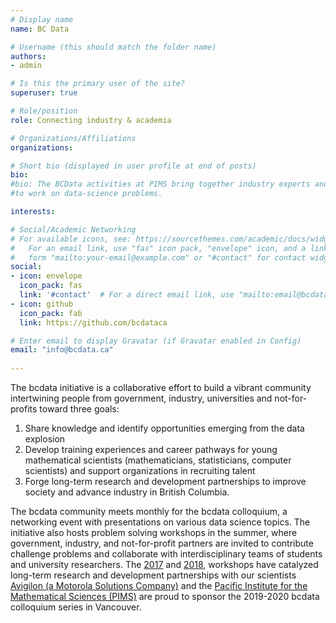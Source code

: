 ```yaml
---
# Display name
name: BC Data

# Username (this should match the folder name)
authors:
- admin

# Is this the primary user of the site?
superuser: true

# Role/position
role: Connecting industry & academia

# Organizations/Affiliations
organizations:

# Short bio (displayed in user profile at end of posts)
bio:
#bio: The BCData activities at PIMS bring together industry experts and academics
#to work on data-science problems.

interests:

# Social/Academic Networking
# For available icons, see: https://sourcethemes.com/academic/docs/widgets/#icons
#   For an email link, use "fas" icon pack, "envelope" icon, and a link in the
#   form "mailto:your-email@example.com" or "#contact" for contact widget.
social:
- icon: envelope
  icon_pack: fas
  link: '#contact'  # For a direct email link, use "mailto:email@bcdata.ca".
- icon: github
  icon_pack: fab
  link: https://github.com/bcdataca

# Enter email to display Gravatar (if Gravatar enabled in Config)
email: "info@bcdata.ca"
  
---
```

The bcdata initiative is a collaborative effort to build a vibrant community
intertwining people from government, industry, universities and not-for-profits
toward three goals:

1. Share knowledge and identify opportunities emerging from the data explosion
1. Develop training experiences and career pathways for young mathematical
scientists (mathematicians, statisticians, computer scientists) and support
organizations in recruiting talent
1. Forge long-term research and development partnerships to improve society and
advance industry in British Columbia.

The bcdata community meets monthly for the bcdata colloquium, a networking
event with presentations on various data science topics.  The initiative also
hosts problem solving workshops in the summer, where government, industry, and
not-for-profit partners are invited to contribute challenge problems and
collaborate with interdisciplinary teams of students and university
researchers. The [2017](http://workshop.bcdata.ca/2017/) and
[2018](http://workshop.bcdata.ca/2018/), workshops have catalyzed long-term
research and development partnerships with our scientists [Avigilon (a Motorola
Solutions Company)](http://avigilon.com/) and the [Pacific Institute for the
Mathematical Sciences (PIMS)](https://www.pims.math.ca) are proud to sponsor
the 2019-2020 bcdata colloquium series in Vancouver.
